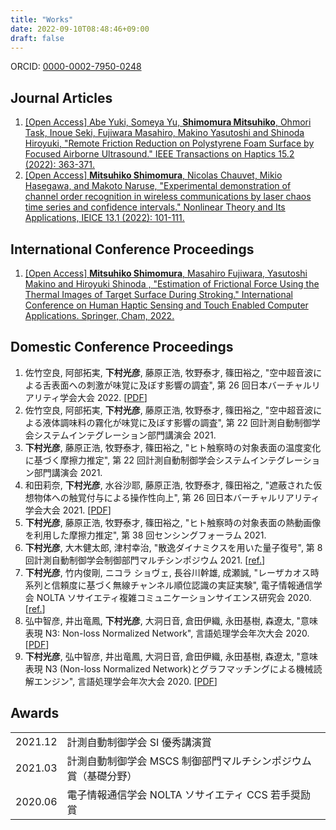 ```yaml
---
title: "Works"
date: 2022-09-10T08:48:46+09:00
draft: false
---
```


ORCID: [0000-0002-7950-0248](https://orcid.org/0000-0002-7950-0248)

## Journal Articles

1. [[Open Access] Abe Yuki, Someya Yu, **Shimomura Mitsuhiko**, Ohmori Task, Inoue Seki, Fujiwara Masahiro, Makino Yasutoshi and Shinoda Hiroyuki, "Remote Friction Reduction on Polystyrene Foam Surface by Focused Airborne Ultrasound." IEEE Transactions on Haptics 15.2 (2022): 363-371.](https://doi.org/10.1109/TOH.2022.3148004)
1. [[Open Access] **Mitsuhiko Shimomura**, Nicolas Chauvet, Mikio Hasegawa, and Makoto Naruse, "Experimental demonstration of channel order recognition in wireless communications by laser chaos time series and confidence intervals." Nonlinear Theory and Its Applications, IEICE 13.1 (2022): 101-111.](https://doi.org/10.1587/nolta.13.101)

## International Conference Proceedings

1. [[Open Access] **Mitsuhiko Shimomura**, Masahiro Fujiwara, Yasutoshi Makino and Hiroyuki Shinoda , "Estimation of Frictional Force Using the Thermal Images of Target Surface During Stroking." International Conference on Human Haptic Sensing and Touch Enabled Computer Applications. Springer, Cham, 2022.](https://doi.org/10.1007/978-3-031-06249-0_27)

## Domestic Conference Proceedings

1. 佐竹空良, 阿部拓実, **下村光彦**, 藤原正浩, 牧野泰才, 篠田裕之, "空中超音波による舌表面への刺激が味覚に及ぼす影響の調査", 第 26 回日本バーチャルリアリティ学会大会 2022. [[PDF](https://conference.vrsj.org/ac2022/program/doc/3E5-3.pdf)]
1. 佐竹空良, 阿部拓実, **下村光彦**, 藤原正浩, 牧野泰才, 篠田裕之, "空中超音波による液体調味料の霧化が味覚に及ぼす影響の調査", 第 22 回計測自動制御学会システムインテグレーション部門講演会 2021.
1. **下村光彦**, 藤原正浩, 牧野泰才, 篠田裕之, "ヒト触察時の対象表面の温度変化に基づく摩擦力推定", 第 22 回計測自動制御学会システムインテグレーション部門講演会 2021.
1. 和田莉奈, **下村光彦**, 水谷沙耶, 藤原正浩, 牧野泰才, 篠田裕之, "遮蔽された仮想物体への触覚付与による操作性向上", 第 26 回日本バーチャルリアリティ学会大会 2021. [[PDF](https://conference.vrsj.org/ac2021/program/doc/2E2-6.pdf)]
1. **下村光彦**, 藤原正浩, 牧野泰才, 篠田裕之, "ヒト触察時の対象表面の熱動画像を利用した摩擦力推定", 第 38 回センシングフォーラム 2021.
1. **下村光彦**, 大木健太郎, 津村幸治, "散逸ダイナミクスを用いた量子復号", 第 8 回計測自動制御学会制御部門マルチシンポジウム 2021. [[ref.](http://mscs2021.sice-ctrl.jp/gakkai/sice-ctrl/temporary/program.html)]
1. **下村光彦**, 竹内俊剛, ニコラ ショヴェ, 長谷川幹雄, 成瀬誠, "レーザカオス時系列と信頼度に基づく無線チャンネル順位認識の実証実験", 電子情報通信学会 NOLTA ソサイエティ複雑コミュニケーションサイエンス研究会 2020. [[ref.](https://ken.ieice.org/ken/paper/2020060581yF/)]
1. 弘中智彦, 井出竜鳳, **下村光彦**, 大洞日音, 倉田伊織, 永田基樹, 森遼太, "意味表現 N3: Non-loss Normalized Network", 言語処理学会年次大会 2020. [[PDF](https://www.anlp.jp/proceedings/annual_meeting/2020/pdf_dir/C6-1.pdf)]
1. **下村光彦**, 弘中智彦, 井出竜鳳, 大洞日音, 倉田伊織, 永田基樹, 森遼太, "意味表現 N3 (Non-loss Normalized Network)とグラフマッチングによる機械読解エンジン", 言語処理学会年次大会 2020. [[PDF](https://www.anlp.jp/proceedings/annual_meeting/2020/pdf_dir/C6-2.pdf)]

## Awards

|         |                                                                |
| :------ | :------------------------------------------------------------- |
| 2021.12 | 計測自動制御学会 SI 優秀講演賞                                 |
| 2021.03 | 計測自動制御学会 MSCS 制御部門マルチシンポジウム賞（基礎分野） |
| 2020.06 | 電子情報通信学会 NOLTA ソサイエティ CCS 若手奨励賞             |
